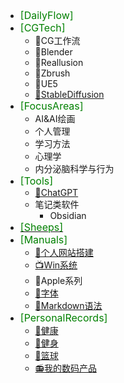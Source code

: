 * <font color=#008000 size=3>[DailyFlow]</font>
* <font color=#008000 size=3>[CGTech]</font>
  * 🍔CG工作流 
  * 🍩Blender
  * 🥐Reallusion
  * 🌮Zbrush
  * 🍓UE5
  * [🥝StableDiffusion](/ProjectDocs/🥝StableDiffusion.md)
* <font color=#008000 size=3>[FocusAreas]</font>
  * AI&AI绘画
  * 个人管理
  * 学习方法
  * 心理学
  * 内分泌脑科学与行为
* <font color=#008000 size=3>[Tools]</font>
  * [🤖ChatGPT](/ProjectDocs/🤖ChatGPT.md)
  * 笔记类软件
    * Obsidian
* <a href="http://www.baidu.com"><font color=#008000 size=3>[Sheeps]</font></a>
* <font color=#008000 size=3>[Manuals]</font>
  * [📡个人网站搭建](/ProjectDocs/📡个人网站搭建.md)
  * [📺Win系统](/ProjectDocs/📺Win系统.md)
  * 🍎Apple系列
  * [🍴字体](/ProjectDocs/🍴字体.md)
  * [🎲Markdown语法](/ProjectDocs/🎲Markdown语法.md)
* <font color=#008000 size=3>[PersonalRecords]</font>
  * [💪健康](/ProjectDocs/💪健康.md)
  * [🖖健身](https://pdmars.super.site/sp)
  * [🏀篮球](/ProjectDocs/🏀篮球.md)
  * [📻我的数码产品](https://pdmars.super.site/dp)
 

